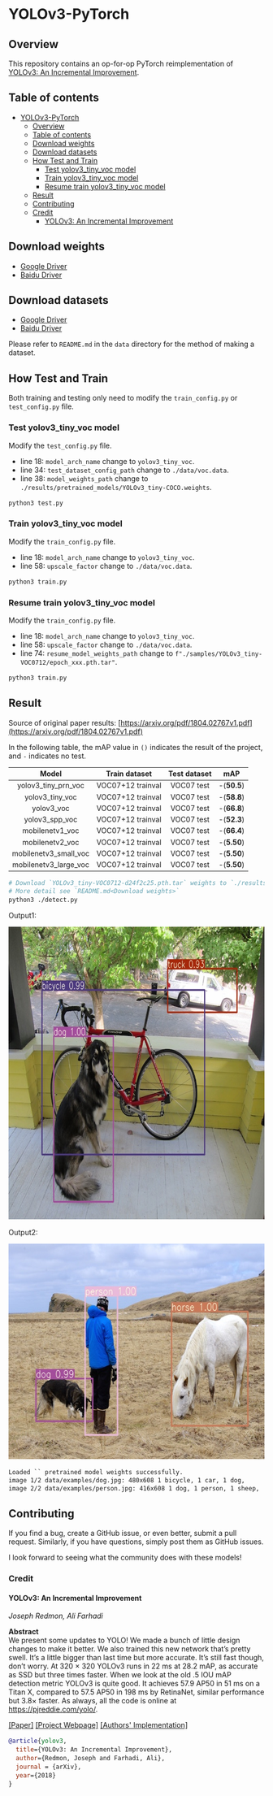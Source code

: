 # YOLOv3-PyTorch

## Overview

This repository contains an op-for-op PyTorch reimplementation
of [YOLOv3: An Incremental Improvement](https://arxiv.org/pdf/1804.02767v1.pdf).

## Table of contents

- [YOLOv3-PyTorch](#yolov3-pytorch)
    - [Overview](#overview)
    - [Table of contents](#table-of-contents)
    - [Download weights](#download-weights)
    - [Download datasets](#download-datasets)
    - [How Test and Train](#how-test-and-train)
        - [Test yolov3_tiny_voc model](#test-yolov3tinyvoc-model)
        - [Train yolov3_tiny_voc model](#train-yolov3tinyvoc-model)
        - [Resume train yolov3_tiny_voc model](#resume-train-yolov3tinyvoc-model)
    - [Result](#result)
    - [Contributing](#contributing)
    - [Credit](#credit)
        - [YOLOv3: An Incremental Improvement](#yolov3--an-incremental-improvement)

## Download weights

- [Google Driver](https://drive.google.com/drive/folders/17ju2HN7Y6pyPK2CC_AqnAfTOe9_3hCQ8?usp=sharing)
- [Baidu Driver](https://pan.baidu.com/s/1yNs4rqIb004-NKEdKBJtYg?pwd=llot)

## Download datasets

- [Google Driver](https://drive.google.com/drive/folders/1xuXk-uvAe-F2m6oxbOQB3DFM573GPN57?usp=share_link)
- [Baidu Driver](https://pan.baidu.com/s/1UsLQvMLbm1uhv-tYTL2q-w?pwd=llot)

Please refer to `README.md` in the `data` directory for the method of making a dataset.

## How Test and Train

Both training and testing only need to modify the `train_config.py` or `test_config.py` file.

### Test yolov3_tiny_voc model

Modify the `test_config.py` file.

- line 18: `model_arch_name` change to `yolov3_tiny_voc`.
- line 34: `test_dataset_config_path` change to `./data/voc.data`.
- line 38: `model_weights_path` change to `./results/pretrained_models/YOLOv3_tiny-COCO.weights`.

```bash
python3 test.py
```

### Train yolov3_tiny_voc model

Modify the `train_config.py` file.

- line 18: `model_arch_name` change to `yolov3_tiny_voc`.
- line 58: `upscale_factor` change to `./data/voc.data`.

```bash
python3 train.py
```

### Resume train yolov3_tiny_voc model

Modify the `train_config.py` file.

- line 18: `model_arch_name` change to `yolov3_tiny_voc`.
- line 58: `upscale_factor` change to `./data/voc.data`.
- line 74: `resume_model_weights_path` change to `f"./samples/YOLOv3_tiny-VOC0712/epoch_xxx.pth.tar"`.

```bash
python3 train.py
```

## Result

Source of original paper results: [https://arxiv.org/pdf/1804.02767v1.pdf](https://arxiv.org/pdf/1804.02767v1.pdf)

In the following table, the mAP value in `()` indicates the result of the project, and `-` indicates no test.

|         Model         |   Train dataset   | Test dataset |     mAP     | 
|:---------------------:|:-----------------:|:------------:|:-----------:|
|  yolov3_tiny_prn_voc  | VOC07+12 trainval |  VOC07 test  | -(**50.5**) |
|    yolov3_tiny_voc    | VOC07+12 trainval |  VOC07 test  | -(**58.8**) |
|      yolov3_voc       | VOC07+12 trainval |  VOC07 test  | -(**66.8**) |
|    yolov3_spp_voc     | VOC07+12 trainval |  VOC07 test  | -(**52.3**) |
|    mobilenetv1_voc    | VOC07+12 trainval |  VOC07 test  | -(**66.4**) |
|    mobilenetv2_voc    | VOC07+12 trainval |  VOC07 test  | -(**5.50**) |
| mobilenetv3_small_voc | VOC07+12 trainval |  VOC07 test  | -(**5.50**) |
| mobilenetv3_large_voc | VOC07+12 trainval |  VOC07 test  | -(**5.50**) |

```bash
# Download `YOLOv3_tiny-VOC0712-d24f2c25.pth.tar` weights to `./results/pretrained_models`
# More detail see `README.md<Download weights>`
python3 ./detect.py
```

Output1:

<span align="center"><img width="768" height="576" src="figure/dog.jpg"/></span>

Output2:

<span align="center"><img width="640" height="424" src="figure/person.jpg"/></span>

```text
Loaded `` pretrained model weights successfully.
image 1/2 data/examples/dog.jpg: 480x608 1 bicycle, 1 car, 1 dog, 
image 2/2 data/examples/person.jpg: 416x608 1 dog, 1 person, 1 sheep,
```

## Contributing

If you find a bug, create a GitHub issue, or even better, submit a pull request. Similarly, if you have questions,
simply post them as GitHub issues.

I look forward to seeing what the community does with these models!

### Credit

#### YOLOv3: An Incremental Improvement

_Joseph Redmon, Ali Farhadi_ <br>

**Abstract** <br>
We present some updates to YOLO! We made a bunch of little design changes to make it better. We also trained
this new network that’s pretty swell. It’s a little bigger than last time but more accurate. It’s still fast though,
don’t worry. At 320 × 320 YOLOv3 runs in 22 ms at 28.2 mAP, as accurate as SSD but three times faster. When we look at
the old .5 IOU mAP detection metric YOLOv3 is quite good. It achieves 57.9 AP50 in 51 ms on a Titan X, compared to 57.5
AP50 in 198 ms by RetinaNet, similar performance but 3.8× faster. As always, all the code is online
at https://pjreddie.com/yolo/.

[[Paper]](https://pjreddie.com/media/files/papers/YOLOv3.pdf) [[Project Webpage]](https://pjreddie.com/darknet/yolo/) [[Authors' Implementation]](https://github.com/pjreddie/darknet)

```bibtex
@article{yolov3,
  title={YOLOv3: An Incremental Improvement},
  author={Redmon, Joseph and Farhadi, Ali},
  journal = {arXiv},
  year={2018}
}
```

